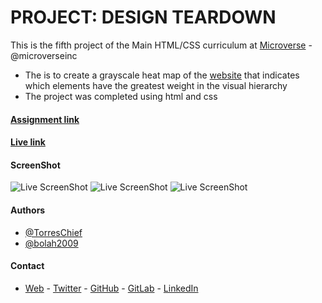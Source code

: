# PROJECT: DESIGN TEARDOWN

This is the fifth project of the Main HTML/CSS curriculum at [Microverse](https://www.microverse.org/) - @microverseinc
* The is to create a grayscale heat map of the [website](http://smashingmagazine.com/) that indicates which elements have the greatest weight in the visual hierarchy 
* The project was completed using html and css 

#### [Assignment link](https://www.theodinproject.com/courses/html5-and-css3/lessons/design-teardown)
#### [Live link](https://bolabuari.com/design-teardown)

#### ScreenShot
![Live ScreenShot](https://res.cloudinary.com/bolaah/image/upload/v1554746550/github-microverse-project/screenshot-dt-3.png)
![Live ScreenShot](https://res.cloudinary.com/bolaah/image/upload/v1554746550/github-microverse-project/screenshot-dt-2.png)
![Live ScreenShot](https://res.cloudinary.com/bolaah/image/upload/v1554746550/github-microverse-project/screenshot-dt-1.png)

#### Authors

* [@TorresChief](https://github.com/TorresChief)
* [@bolah2009](https://github.com/bolah2009/)

#### Contact
* [Web](https://bolabuari.com/)  -  [Twitter](https://twitter.com/bolah2009)  -  [GitHub](https://github.com/bolah2009/)  -  [GitLab](https://gitlab.com/bolah2009/)  -  [LinkedIn](https://www.linkedin.com/in/bolah2009/)
